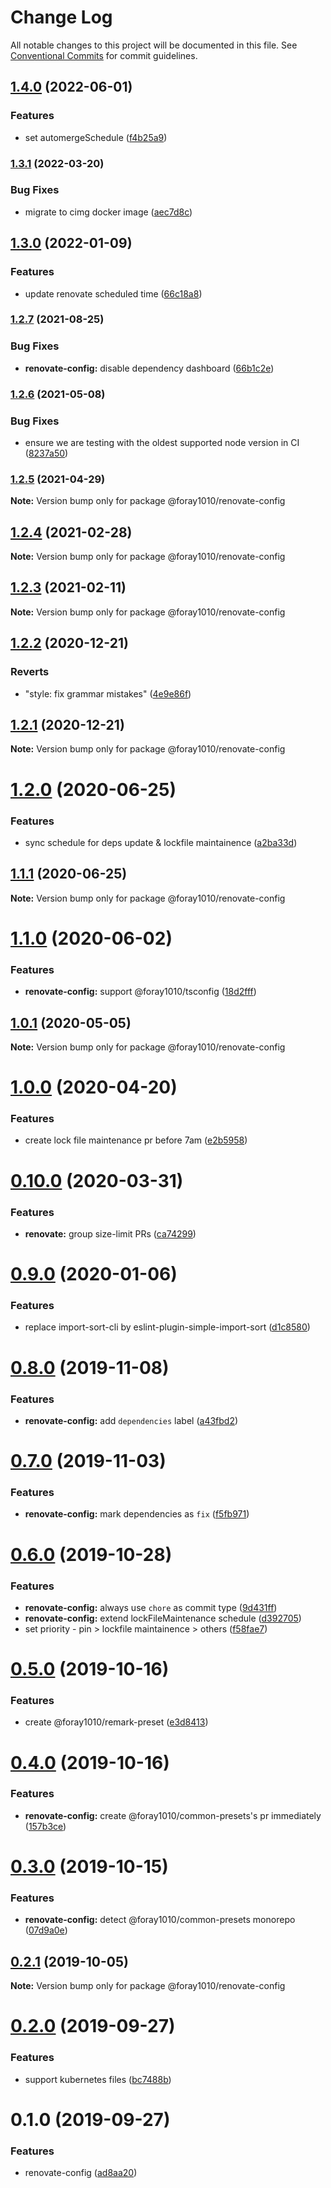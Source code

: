 # Change Log

All notable changes to this project will be documented in this file.
See [Conventional Commits](https://conventionalcommits.org) for commit guidelines.

## [1.4.0](https://github.com/foray1010/common-presets/compare/@foray1010/renovate-config@1.3.1...@foray1010/renovate-config@1.4.0) (2022-06-01)

### Features

- set automergeSchedule ([f4b25a9](https://github.com/foray1010/common-presets/commit/f4b25a912bb693212faf1bbcc99d1f70ad91b43d))

### [1.3.1](https://github.com/foray1010/common-presets/compare/@foray1010/renovate-config@1.3.0...@foray1010/renovate-config@1.3.1) (2022-03-20)

### Bug Fixes

- migrate to cimg docker image ([aec7d8c](https://github.com/foray1010/common-presets/commit/aec7d8cead2110af4f59d50fea79a2e94dc8919e))

## [1.3.0](https://github.com/foray1010/common-presets/compare/@foray1010/renovate-config@1.2.7...@foray1010/renovate-config@1.3.0) (2022-01-09)

### Features

- update renovate scheduled time ([66c18a8](https://github.com/foray1010/common-presets/commit/66c18a8bc635e3003d8053e44e6431be2dd697a1))

### [1.2.7](https://github.com/foray1010/common-presets/compare/@foray1010/renovate-config@1.2.6...@foray1010/renovate-config@1.2.7) (2021-08-25)

### Bug Fixes

- **renovate-config:** disable dependency dashboard ([66b1c2e](https://github.com/foray1010/common-presets/commit/66b1c2ef1e73167be9607108c5d66e6a9ad0cfbe))

### [1.2.6](https://github.com/foray1010/common-presets/compare/@foray1010/renovate-config@1.2.5...@foray1010/renovate-config@1.2.6) (2021-05-08)

### Bug Fixes

- ensure we are testing with the oldest supported node version in CI ([8237a50](https://github.com/foray1010/common-presets/commit/8237a5073f8cd267fc42020df3b4f79fa3816c84))

### [1.2.5](https://github.com/foray1010/common-presets/compare/@foray1010/renovate-config@1.2.4...@foray1010/renovate-config@1.2.5) (2021-04-29)

**Note:** Version bump only for package @foray1010/renovate-config

## [1.2.4](https://github.com/foray1010/common-presets/compare/@foray1010/renovate-config@1.2.3...@foray1010/renovate-config@1.2.4) (2021-02-28)

**Note:** Version bump only for package @foray1010/renovate-config

## [1.2.3](https://github.com/foray1010/common-presets/compare/@foray1010/renovate-config@1.2.2...@foray1010/renovate-config@1.2.3) (2021-02-11)

**Note:** Version bump only for package @foray1010/renovate-config

## [1.2.2](https://github.com/foray1010/common-presets/compare/@foray1010/renovate-config@1.2.1...@foray1010/renovate-config@1.2.2) (2020-12-21)

### Reverts

- "style: fix grammar mistakes" ([4e9e86f](https://github.com/foray1010/common-presets/commit/4e9e86f883c022c4d50db881be2631a300ff0e6a))

## [1.2.1](https://github.com/foray1010/common-presets/compare/@foray1010/renovate-config@1.2.0...@foray1010/renovate-config@1.2.1) (2020-12-21)

**Note:** Version bump only for package @foray1010/renovate-config

# [1.2.0](https://github.com/foray1010/common-presets/compare/@foray1010/renovate-config@1.1.1...@foray1010/renovate-config@1.2.0) (2020-06-25)

### Features

- sync schedule for deps update & lockfile maintainence ([a2ba33d](https://github.com/foray1010/common-presets/commit/a2ba33dbc2b84bee8c317126a1756e24434c2e05))

## [1.1.1](https://github.com/foray1010/common-presets/compare/@foray1010/renovate-config@1.1.0...@foray1010/renovate-config@1.1.1) (2020-06-25)

**Note:** Version bump only for package @foray1010/renovate-config

# [1.1.0](https://github.com/foray1010/common-presets/compare/@foray1010/renovate-config@1.0.1...@foray1010/renovate-config@1.1.0) (2020-06-02)

### Features

- **renovate-config:** support @foray1010/tsconfig ([18d2fff](https://github.com/foray1010/common-presets/commit/18d2fffb19d238ee80395e887219fa1b34e535f0))

## [1.0.1](https://github.com/foray1010/common-presets/compare/@foray1010/renovate-config@1.0.0...@foray1010/renovate-config@1.0.1) (2020-05-05)

**Note:** Version bump only for package @foray1010/renovate-config

# [1.0.0](https://github.com/foray1010/common-presets/compare/@foray1010/renovate-config@0.10.0...@foray1010/renovate-config@1.0.0) (2020-04-20)

### Features

- create lock file maintenance pr before 7am ([e2b5958](https://github.com/foray1010/common-presets/commit/e2b5958539dac15eea1666cd7e3d5e8f58fa6f81))

# [0.10.0](https://github.com/foray1010/common-presets/compare/@foray1010/renovate-config@0.9.0...@foray1010/renovate-config@0.10.0) (2020-03-31)

### Features

- **renovate:** group size-limit PRs ([ca74299](https://github.com/foray1010/common-presets/commit/ca742996b3fc177b865455bd9f9a1624415182a1))

# [0.9.0](https://github.com/foray1010/common-presets/compare/@foray1010/renovate-config@0.8.0...@foray1010/renovate-config@0.9.0) (2020-01-06)

### Features

- replace import-sort-cli by eslint-plugin-simple-import-sort ([d1c8580](https://github.com/foray1010/common-presets/commit/d1c858043bc0376442daf72551d4ea60cda1a6b5))

# [0.8.0](https://github.com/foray1010/common-presets/compare/@foray1010/renovate-config@0.7.0...@foray1010/renovate-config@0.8.0) (2019-11-08)

### Features

- **renovate-config:** add `dependencies` label ([a43fbd2](https://github.com/foray1010/common-presets/commit/a43fbd2817b994db9ebb48f684d34da3cec671c7))

# [0.7.0](https://github.com/foray1010/common-presets/compare/@foray1010/renovate-config@0.6.0...@foray1010/renovate-config@0.7.0) (2019-11-03)

### Features

- **renovate-config:** mark dependencies as `fix` ([f5fb971](https://github.com/foray1010/common-presets/commit/f5fb97183483ff957e9354926e448e76d4b76c9c))

# [0.6.0](https://github.com/foray1010/common-presets/compare/@foray1010/renovate-config@0.5.0...@foray1010/renovate-config@0.6.0) (2019-10-28)

### Features

- **renovate-config:** always use `chore` as commit type ([9d431ff](https://github.com/foray1010/common-presets/commit/9d431ff7c5663a03e0eae880782891bbab7c0d22))
- **renovate-config:** extend lockFileMaintenance schedule ([d392705](https://github.com/foray1010/common-presets/commit/d3927056b3e35954ce0f1abcb143ac3decea3263))
- set priority - pin > lockfile maintainence > others ([f58fae7](https://github.com/foray1010/common-presets/commit/f58fae73270c3cffd64e845d5d3578fdfe0920ff))

# [0.5.0](https://github.com/foray1010/common-presets/compare/@foray1010/renovate-config@0.4.0...@foray1010/renovate-config@0.5.0) (2019-10-16)

### Features

- create @foray1010/remark-preset ([e3d8413](https://github.com/foray1010/common-presets/commit/e3d8413133278ed93f5415aa45103bd777f6afca))

# [0.4.0](https://github.com/foray1010/common-presets/compare/@foray1010/renovate-config@0.3.0...@foray1010/renovate-config@0.4.0) (2019-10-16)

### Features

- **renovate-config:** create @foray1010/common-presets's pr immediately ([157b3ce](https://github.com/foray1010/common-presets/commit/157b3cede55175d973353e079aad36d77bc63395))

# [0.3.0](https://github.com/foray1010/common-presets/compare/@foray1010/renovate-config@0.2.1...@foray1010/renovate-config@0.3.0) (2019-10-15)

### Features

- **renovate-config:** detect @foray1010/common-presets monorepo ([07d9a0e](https://github.com/foray1010/common-presets/commit/07d9a0e01beba2b4a0bec5ce8a0c0199f13aab8f))

## [0.2.1](https://github.com/foray1010/common-presets/compare/@foray1010/renovate-config@0.2.0...@foray1010/renovate-config@0.2.1) (2019-10-05)

**Note:** Version bump only for package @foray1010/renovate-config

# [0.2.0](https://github.com/foray1010/common-presets/compare/@foray1010/renovate-config@0.1.0...@foray1010/renovate-config@0.2.0) (2019-09-27)

### Features

- support kubernetes files ([bc7488b](https://github.com/foray1010/common-presets/commit/bc7488b))

# 0.1.0 (2019-09-27)

### Features

- renovate-config ([ad8aa20](https://github.com/foray1010/common-presets/commit/ad8aa20))
